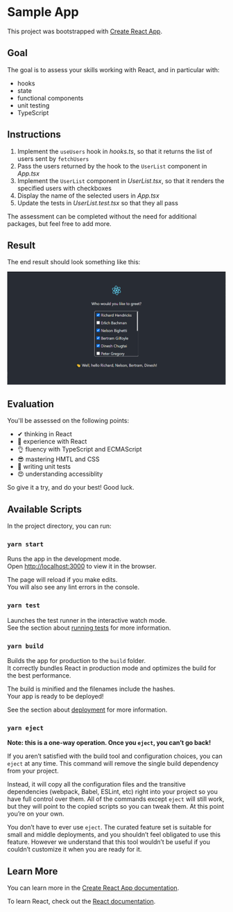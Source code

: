 # Sample App

This project was bootstrapped with [Create React App](https://github.com/facebook/create-react-app).

## Goal

The goal is to assess your skills working with React, and in particular with:

- hooks
- state
- functional components
- unit testing
- TypeScript

## Instructions

1. Implement the `useUsers` hook in _hooks.ts_, so that it returns the list of users sent by `fetchUsers`
2. Pass the users returned by the hook to the `UserList` component in _App.tsx_
3. Implement the `UserList` component in _UserList.tsx_, so that it renders the specified users with checkboxes
4. Display the name of the selected users in _App.tsx_
5. Update the tests in _UserList.test.tsx_ so that they all pass

The assessment can be completed without the need for additional packages, but feel free to add more. 

## Result

The end result should look something like this:

![A list of users with checkboxes. A greeting message is displayed](/images/result.png)

## Evaluation

You'll be assessed on the following points:

* ✔ thinking in React
* 💪 experience with React
* 👌 fluency with TypeScript and ECMAScript
* 😎 mastering HMTL and CSS
* 🎯 writing unit tests
* 😍 understanding accessiblity

So give it a try, and do your best! Good luck.

## Available Scripts

In the project directory, you can run:

### `yarn start`

Runs the app in the development mode.\
Open [http://localhost:3000](http://localhost:3000) to view it in the browser.

The page will reload if you make edits.\
You will also see any lint errors in the console.

### `yarn test`

Launches the test runner in the interactive watch mode.\
See the section about [running tests](https://facebook.github.io/create-react-app/docs/running-tests) for more information.

### `yarn build`

Builds the app for production to the `build` folder.\
It correctly bundles React in production mode and optimizes the build for the best performance.

The build is minified and the filenames include the hashes.\
Your app is ready to be deployed!

See the section about [deployment](https://facebook.github.io/create-react-app/docs/deployment) for more information.

### `yarn eject`

**Note: this is a one-way operation. Once you `eject`, you can’t go back!**

If you aren’t satisfied with the build tool and configuration choices, you can `eject` at any time. This command will remove the single build dependency from your project.

Instead, it will copy all the configuration files and the transitive dependencies (webpack, Babel, ESLint, etc) right into your project so you have full control over them. All of the commands except `eject` will still work, but they will point to the copied scripts so you can tweak them. At this point you’re on your own.

You don’t have to ever use `eject`. The curated feature set is suitable for small and middle deployments, and you shouldn’t feel obligated to use this feature. However we understand that this tool wouldn’t be useful if you couldn’t customize it when you are ready for it.

## Learn More

You can learn more in the [Create React App documentation](https://facebook.github.io/create-react-app/docs/getting-started).

To learn React, check out the [React documentation](https://reactjs.org/).
